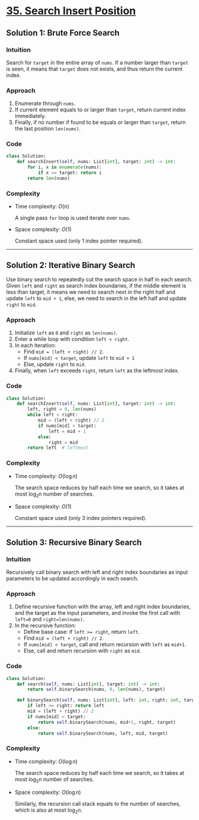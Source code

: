 # [35. Search Insert Position](https://leetcode.com/problems/search-insert-position/solutions/4153027/search-insert-position-python-easy-explanations/)

## Solution 1: Brute Force Search

### Intuition

Search for `target` in the entire array of `nums`. If a number larger than `target` is seen, it means that `target` does not exists, and thus return the current index.

### Approach

1. Enumerate through `nums`.
1. If current element equals to or larger than `target`, return current index immediately.
1. Finally, if no number if found to be equals or larger than `target`, return the last position `len(nums)`.

### Code

```python
class Solution:
    def searchInsert(self, nums: List[int], target: int) -> int:
        for i, x in enumerate(nums):
            if x >= target: return i
        return len(nums)
```

### Complexity

- Time complexity: $O(n)$

  A single pass `for` loop is used iterate over `nums`.

- Space complexity: $O(1)$

  Constant space used (only 1 index pointer required).

---

## Solution 2: Iterative Binary Search

Use binary search to repeatedly cut the search space in half in each search. Given `left` and `right` as search index boundaries, if the middle element is less than target, it means we need to search next in the right half and update `left` to `mid + 1`, else, we need to search in the left half and update `right` to `mid`.

### Approach

1. Initialize `left` as `0` and `right` as `len(nums)`.
1. Enter a while loop with condition `left < right`.
1. In each iteration:
   - Find `mid = (left + right) // 2`.
   - If `nums[mid] < target`, update `left` to `mid + 1`
   - Else, update `right` to `mid`.
1. Finally, when `left` exceeds `right`, return `left` as the leftmost index.

### Code

```python
class Solution:
    def searchInsert(self, nums: List[int], target: int) -> int:
        left, right = 0, len(nums)
        while left < right:
            mid = (left + right) // 2
            if nums[mid] < target:
                left = mid + 1
            else:
                right = mid
        return left  # leftmost
```

### Complexity

- Time complexity: $O(\log n)$

  The search space reduces by half each time we search, so it takes at most $\log_2 n$ number of searches.

- Space complexity: $O(1)$

  Constant space used (only 3 index pointers required).

---

## Solution 3: Recursive Binary Search

### Intuition

Recursively call binary search with left and right index boundaries as input parameters to be updated accordingly in each search.

### Approach

1. Define recursive function with the array, left and right index boundaries, and the target as the input parameters, and invoke the first call with `left=0` and `right=len(nums)`.
1. In the recursive function:
   - Define base case: if `left >= right`, return `left`.
   - Find `mid = (left + right) // 2`.
   - If `nums[mid] < target`, call and return recursion with `left` as `mid+1`.
   - Else, call and return recursion with `right` as `mid`.

### Code

```python
class Solution:
    def search(self, nums: List[int], target: int) -> int:
        return self.binarySearch(nums, 0, len(nums), target)

    def binarySearch(self, nums: List[int], left: int, right: int, target: int) -> int:
        if left >= right: return left
        mid = (left + right) // 2
        if nums[mid] < target:
            return self.binarySearch(nums, mid+1, right, target)
        else:
            return self.binarySearch(nums, left, mid, target)
```

### Complexity

- Time complexity: $O(\log n)$

  The search space reduces by half each time we search, so it takes at most $\log_2 n$ number of searches.

- Space complexity: $O(\log n)$

  Similarly, the recursion call stack equals to the number of searches, which is also at most $\log_2 n$.
